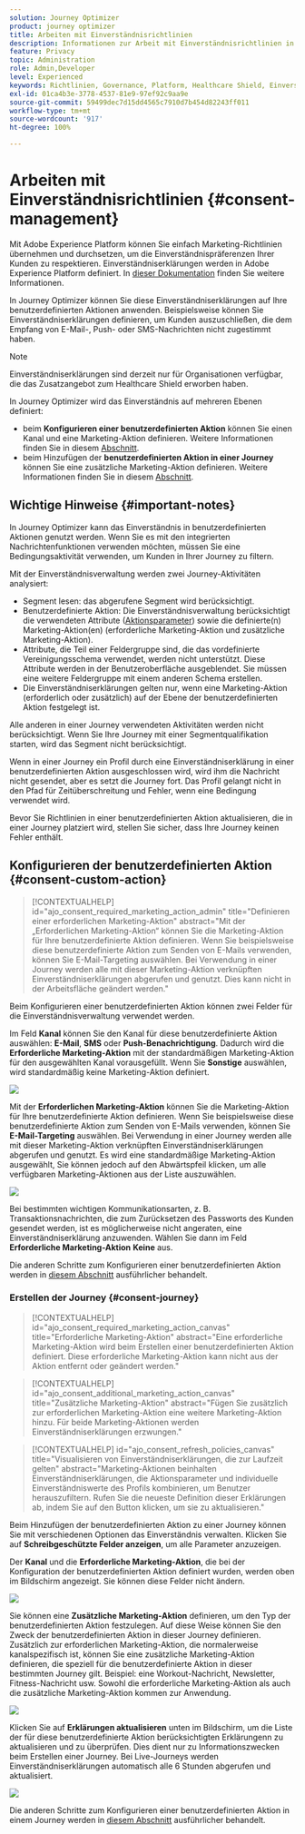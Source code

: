 ```yaml
---
solution: Journey Optimizer
product: journey optimizer
title: Arbeiten mit Einverständnisrichtlinien
description: Informationen zur Arbeit mit Einverständnisrichtlinien in Adobe Experience Platform
feature: Privacy
topic: Administration
role: Admin,Developer
level: Experienced
keywords: Richtlinien, Governance, Platform, Healthcare Shield, Einverständnis
exl-id: 01ca4b3e-3778-4537-81e9-97ef92c9aa9e
source-git-commit: 59499dec7d15dd4565c7910d7b454d82243ff011
workflow-type: tm+mt
source-wordcount: '917'
ht-degree: 100%

---
```


# Arbeiten mit Einverständnisrichtlinien {#consent-management}

Mit Adobe Experience Platform können Sie einfach Marketing-Richtlinien übernehmen und durchsetzen, um die Einverständnispräferenzen Ihrer Kunden zu respektieren. Einverständniserklärungen werden in Adobe Experience Platform definiert. In [dieser Dokumentation](https://experienceleague.adobe.com/docs/experience-platform/data-governance/policies/user-guide.html?lang=de#consent-policy) finden Sie weitere Informationen.

In Journey Optimizer können Sie diese Einverständniserklärungen auf Ihre benutzerdefinierten Aktionen anwenden. Beispielsweise können Sie Einverständniserklärungen definieren, um Kunden auszuschließen, die dem Empfang von E-Mail-, Push- oder SMS-Nachrichten nicht zugestimmt haben.

>[!NOTE]
>
>Einverständniserklärungen sind derzeit nur für Organisationen verfügbar, die das Zusatzangebot zum Healthcare Shield erworben haben.

In Journey Optimizer wird das Einverständnis auf mehreren Ebenen definiert:

* beim **Konfigurieren einer benutzerdefinierten Aktion** können Sie einen Kanal und eine Marketing-Aktion definieren. Weitere Informationen finden Sie in diesem [Abschnitt](../action/consent.md#consent-custom-action).
* beim Hinzufügen der **benutzerdefinierten Aktion in einer Journey** können Sie eine zusätzliche Marketing-Aktion definieren. Weitere Informationen finden Sie in diesem [Abschnitt](../action/consent.md#consent-journey).

## Wichtige Hinweise {#important-notes}

In Journey Optimizer kann das Einverständnis in benutzerdefinierten Aktionen genutzt werden. Wenn Sie es mit den integrierten Nachrichtenfunktionen verwenden möchten, müssen Sie eine Bedingungsaktivität verwenden, um Kunden in Ihrer Journey zu filtern.

Mit der Einverständnisverwaltung werden zwei Journey-Aktivitäten analysiert:

* Segment lesen: das abgerufene Segment wird berücksichtigt.
* Benutzerdefinierte Aktion: Die Einverständnisverwaltung berücksichtigt die verwendeten Attribute ([Aktionsparameter](../action/about-custom-action-configuration.md#define-the-message-parameters)) sowie die definierte(n) Marketing-Aktion(en) (erforderliche Marketing-Aktion und zusätzliche Marketing-Aktion).
* Attribute, die Teil einer Feldergruppe sind, die das vordefinierte Vereinigungsschema verwendet, werden nicht unterstützt. Diese Attribute werden in der Benutzeroberfläche ausgeblendet. Sie müssen eine weitere Feldergruppe mit einem anderen Schema erstellen.
* Die Einverständniserklärungen gelten nur, wenn eine Marketing-Aktion (erforderlich oder zusätzlich) auf der Ebene der benutzerdefinierten Aktion festgelegt ist.

Alle anderen in einer Journey verwendeten Aktivitäten werden nicht berücksichtigt. Wenn Sie Ihre Journey mit einer Segmentqualifikation starten, wird das Segment nicht berücksichtigt.

Wenn in einer Journey ein Profil durch eine Einverständniserklärung in einer benutzerdefinierten Aktion ausgeschlossen wird, wird ihm die Nachricht nicht gesendet, aber es setzt die Journey fort. Das Profil gelangt nicht in den Pfad für Zeitüberschreitung und Fehler, wenn eine Bedingung verwendet wird.

Bevor Sie Richtlinien in einer benutzerdefinierten Aktion aktualisieren, die in einer Journey platziert wird, stellen Sie sicher, dass Ihre Journey keinen Fehler enthält.

<!--
There are two types of latency regarding the use of consent policies:

* **User latency**: the delay from the time a profile changes a consent settings to the moment it is applied in Experience Platform. This can take up to 48h. 
* **Consent policy latency**: the delay from the time a consent policy is created or updated to the moment it is applied. This can take up to 6 hours
-->

## Konfigurieren der benutzerdefinierten Aktion {#consent-custom-action}

>[!CONTEXTUALHELP]
>id="ajo_consent_required_marketing_action_admin"
>title="Definieren einer erforderlichen Marketing-Aktion"
>abstract="Mit der „Erforderlichen Marketing-Aktion“ können Sie die Marketing-Aktion für Ihre benutzerdefinierte Aktion definieren. Wenn Sie beispielsweise diese benutzerdefinierte Aktion zum Senden von E-Mails verwenden, können Sie E-Mail-Targeting auswählen. Bei Verwendung in einer Journey werden alle mit dieser Marketing-Aktion verknüpften Einverständniserklärungen abgerufen und genutzt. Dies kann nicht in der Arbeitsfläche geändert werden."

Beim Konfigurieren einer benutzerdefinierten Aktion können zwei Felder für die Einverständnisverwaltung verwendet werden.

Im Feld **Kanal** können Sie den Kanal für diese benutzerdefinierte Aktion auswählen: **E-Mail**, **SMS** oder **Push-Benachrichtigung**. Dadurch wird die **Erforderliche Marketing-Aktion** mit der standardmäßigen Marketing-Aktion für den ausgewählten Kanal vorausgefüllt. Wenn Sie **Sonstige** auswählen, wird standardmäßig keine Marketing-Aktion definiert.

![](assets/consent1.png)

Mit der **Erforderlichen Marketing-Aktion** können Sie die Marketing-Aktion für Ihre benutzerdefinierte Aktion definieren. Wenn Sie beispielsweise diese benutzerdefinierte Aktion zum Senden von E-Mails verwenden, können Sie **E-Mail-Targeting** auswählen. Bei Verwendung in einer Journey werden alle mit dieser Marketing-Aktion verknüpften Einverständniserklärungen abgerufen und genutzt. Es wird eine standardmäßige Marketing-Aktion ausgewählt, Sie können jedoch auf den Abwärtspfeil klicken, um alle verfügbaren Marketing-Aktionen aus der Liste auszuwählen.

![](assets/consent2.png)

Bei bestimmten wichtigen Kommunikationsarten, z. B. Transaktionsnachrichten, die zum Zurücksetzen des Passworts des Kunden gesendet werden, ist es möglicherweise nicht angeraten, eine Einverständniserklärung anzuwenden. Wählen Sie dann im Feld **Erforderliche Marketing-Aktion** **Keine** aus.

Die anderen Schritte zum Konfigurieren einer benutzerdefinierten Aktion werden in [diesem Abschnitt](../action/about-custom-action-configuration.md#consent-management) ausführlicher behandelt.

### Erstellen der Journey {#consent-journey}

>[!CONTEXTUALHELP]
>id="ajo_consent_required_marketing_action_canvas"
>title="Erforderliche Marketing-Aktion"
>abstract="Eine erforderliche Marketing-Aktion wird beim Erstellen einer benutzerdefinierten Aktion definiert. Diese erforderliche Marketing-Aktion kann nicht aus der Aktion entfernt oder geändert werden."

>[!CONTEXTUALHELP]
>id="ajo_consent_additional_marketing_action_canvas"
>title="Zusätzliche Marketing-Aktion"
>abstract="Fügen Sie zusätzlich zur erforderlichen Marketing-Aktion eine weitere Marketing-Aktion hinzu. Für beide Marketing-Aktionen werden Einverständniserklärungen erzwungen."

>[!CONTEXTUALHELP]
>id="ajo_consent_refresh_policies_canvas"
>title="Visualisieren von Einverständniserklärungen, die zur Laufzeit gelten"
>abstract="Marketing-Aktionen beinhalten Einverständniserklärungen, die Aktionsparameter und individuelle Einverständniswerte des Profils kombinieren, um Benutzer herauszufiltern. Rufen Sie die neueste Definition dieser Erklärungen ab, indem Sie auf den Button klicken, um sie zu aktualisieren."

Beim Hinzufügen der benutzerdefinierten Aktion zu einer Journey können Sie mit verschiedenen Optionen das Einverständnis verwalten. Klicken Sie auf **Schreibgeschützte Felder anzeigen**, um alle Parameter anzuzeigen.

Der **Kanal** und die **Erforderliche Marketing-Aktion**, die bei der Konfiguration der benutzerdefinierten Aktion definiert wurden, werden oben im Bildschirm angezeigt. Sie können diese Felder nicht ändern.

![](assets/consent4.png)

Sie können eine **Zusätzliche Marketing-Aktion** definieren, um den Typ der benutzerdefinierten Aktion festzulegen. Auf diese Weise können Sie den Zweck der benutzerdefinierten Aktion in dieser Journey definieren. Zusätzlich zur erforderlichen Marketing-Aktion, die normalerweise kanalspezifisch ist, können Sie eine zusätzliche Marketing-Aktion definieren, die speziell für die benutzerdefinierte Aktion in dieser bestimmten Journey gilt. Beispiel: eine Workout-Nachricht, Newsletter, Fitness-Nachricht usw. Sowohl die erforderliche Marketing-Aktion als auch die zusätzliche Marketing-Aktion kommen zur Anwendung.

![](assets/consent3.png)

Klicken Sie auf **Erklärungen aktualisieren** unten im Bildschirm, um die Liste der für diese benutzerdefinierte Aktion berücksichtigten Erklärungenn zu aktualisieren und zu überprüfen. Dies dient nur zu Informationszwecken beim Erstellen einer Journey. Bei Live-Journeys werden Einverständniserklärungen automatisch alle 6 Stunden abgerufen und aktualisiert.

![](assets/consent5.png)

<!--
The following data is taken into account for consent:

* marketing actions and additional marketing actions defined in the custom action
* action parameters defined in the custom action, see this [section](../action/about-custom-action-configuration.md#define-the-message-parameters) 
* attributes used as criteria in a segment when the journey starts with a Read segment, see this [section](../building-journeys/read-segment.md) 

>[!NOTE]
>
>Please note that there can be a latency when updating the list of policies applied, refer to this [this section](../action/consent.md#important-notes).
-->

Die anderen Schritte zum Konfigurieren einer benutzerdefinierten Aktion in einem Journey werden in [diesem Abschnitt](../building-journeys/using-custom-actions.md) ausführlicher behandelt.
